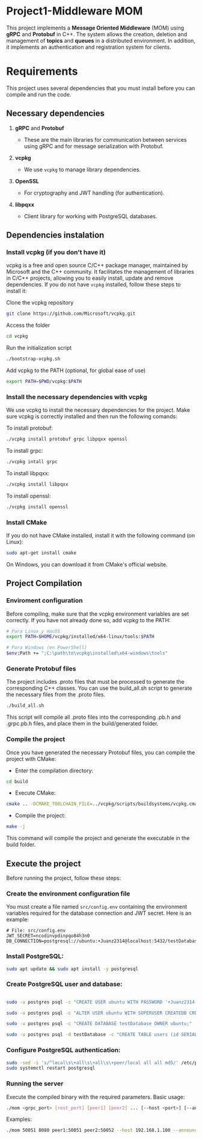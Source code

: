 # Project1-Middleware MOM

This project implements a **Message Oriented Middleware** (MOM) using **gRPC** and **Protobuf** in C++. The system allows the creation, deletion and management of **topics** and **queues** in a distributed environment. In addition, it implements an authentication and registration system for clients.

# Requirements 

This project uses several dependencies that you must install before you can compile and run the code.

## Necessary dependencies

1. **gRPC** and **Protobuf**  
   - These are the main libraries for communication between services using gRPC and for message serialization with Protobuf.
   
2. **vcpkg**  
   - We use `vcpkg` to manage library dependencies.

3. **OpenSSL**  
   - For cryptography and JWT handling (for authentication).

4. **libpqxx**  
   - Client library for working with PostgreSQL databases.

## Dependencies instalation

### Install vcpkg (if you don't have it)

vcpkg is a free and open source C/C++ package manager, maintained by Microsoft and the C++ community. It facilitates the management of libraries in C/C++ projects, allowing you to easily install, update and remove dependencies.
If you do not have `vcpkg` installed, follow these steps to install it:


Clone the vcpkg repository

````bash
git clone https://github.com/Microsoft/vcpkg.git
````

Access the folder

````bash
cd vcpkg
````

Run the initialization script

````bash
./bootstrap-vcpkg.sh
````

Add vcpkg to the PATH (optional, for global ease of use)

````bash
export PATH=$PWD/vcpkg:$PATH
````

### Install the necessary dependencies with vcpkg

We use vcpkg to install the necessary dependencies for the project. Make sure vcpkg is correctly installed and then run the following comands:

To install protobuf:
````bash
./vcpkg install protobuf grpc libpqxx openssl
````

To install grpc:
````bash
./vcpkg intall grpc
````

To install libpqxx:
````bash
./vcpkg install libpqxx
````

To install openssl:
````bash
./vcpkg install openssl
````

### Install CMake

If you do not have CMake installed, install it with the following command (on Linux):
````bash
sudo apt-get install cmake
````
On Windows, you can download it from CMake's official website.

## Project Compilation

### Enviroment configuration

Before compiling, make sure that the vcpkg environment variables are set correctly. If you have not already done so, add vcpkg to the PATH:
````bash
# Para Linux y macOS
export PATH=$HOME/vcpkg/installed/x64-linux/tools:$PATH

# Para Windows (en PowerShell)
$env:Path += ";C:\path\to\vcpkg\installed\x64-windows\tools"
````

### Generate Protobuf files
The project includes .proto files that must be processed to generate the corresponding C++ classes.
You can use the build_all.sh script to generate the necessary files from the .proto files.
````bash
./build_all.sh
````
This script will compile all .proto files into the corresponding .pb.h and .grpc.pb.h files, and place them in the build/generated folder.

### Compile the project
Once you have generated the necessary Protobuf files, you can compile the project with CMake:

- Enter the compilation directory:
````bash
cd build
````

- Execute CMake:
````bash
cmake .. -DCMAKE_TOOLCHAIN_FILE=../vcpkg/scripts/buildsystems/vcpkg.cmake
````

- Compile the project:
````bash
make -j
````
This command will compile the project and generate the executable in the build folder.


## Execute the project

Before running the project, follow these steps:

### Create the environment configuration file

You must create a file named `src/config.env` containing the environment variables required for the database connection and JWT secret. Here is an example:

```env
# File: src/config.env
JWT_SECRET=ncodinvpdinpqo84h3n0
DB_CONNECTION=postgresql://ubuntu:+Juanz2314@localhost:5432/testDatabase
```
### Install PostgreSQL:
```bash
sudo apt update && sudo apt install -y postgresql
```

### Create PostgreSQL user and database:

````bash

sudo -u postgres psql -c "CREATE USER ubuntu WITH PASSWORD '+Juanz2314';"

sudo -u postgres psql -c "ALTER USER ubuntu WITH SUPERUSER CREATEDB CREATEROLE;"

sudo -u postgres psql -c "CREATE DATABASE testDatabase OWNER ubuntu;"

sudo -u postgres psql -d testDatabase -c "CREATE TABLE users (id SERIAL PRIMARY KEY, username VARCHAR(50) UNIQUE NOT NULL, password_hash TEXT NOT NULL);"
````

### Configure PostgreSQL authentication:

````bash
sudo -sed -i 's/^local\s\+all\s\+all\s\+peer/local all all md5/' /etc/postgresql/*/main/pg_hba.conf
sudo systemctl restart postgresql
````

### Running the server 
Execute the compiled binary with the required parameters. Basic usage:
````bash
./mom <grpc_port> [rest_port] [peer1] [peer2] ... [--host <port>] [--announce <host_ip>]
````

Examples:
````bash
./mom 50051 8080 peer1:50051 peer2:50052 --host 192.168.1.100 --announce 192.168.1.100
````

